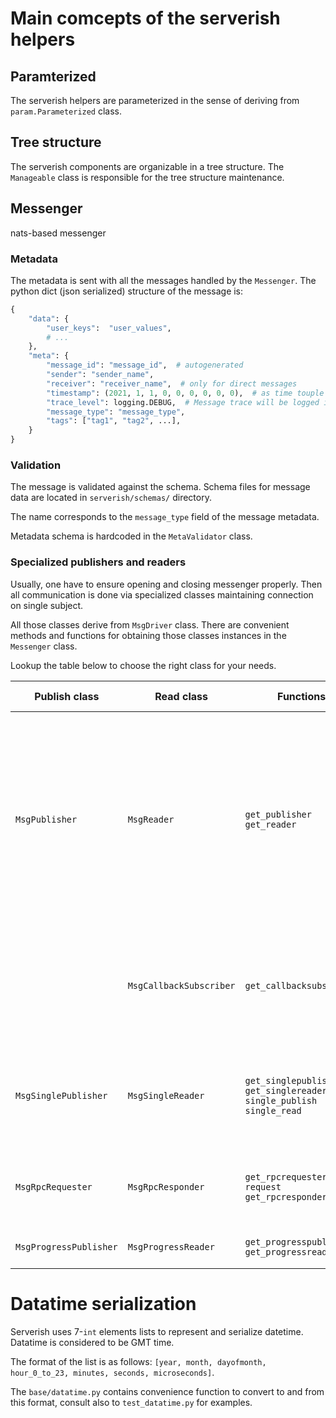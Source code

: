 # Main comcepts of the serverish helpers


## Paramterized
The serverish helpers are parameterized in the sense of deriving from `param.Parameterized` class.


## Tree structure
The serverish components are organizable in a tree structure. 
The `Manageable` class is responsible for the tree structure maintenance.

## Messenger
nats-based messenger

### Metadata
The metadata is sent with all the messages handled by the `Messenger`.
The python dict (json serialized) structure of the message is:
```python
{
    "data": {
        "user_keys":  "user_values",
        # ...
    },
    "meta": {
        "message_id": "message_id",  # autogenerated
        "sender": "sender_name",
        "receiver": "receiver_name",  # only for direct messages
        "timestamp": (2021, 1, 1, 0, 0, 0, 0, 0, 0),  # as time touple e.g. (2021, 1, 1, 0, 0, 0, 0, 0, 0)
        "trace_level": logging.DEBUG,  # Message trace will be logged if loglevel <= trace_level
        "message_type": "message_type",
        "tags": ["tag1", "tag2", ...],
    }
}
```

### Validation
The message is validated against the schema. 
Schema files for message data are located in `serverish/schemas/` directory.

The name corresponds to the `message_type` field of the message metadata.

Metadata schema is hardcoded in the `MetaValidator` class.

### Specialized publishers and readers

Usually, one have to ensure opening and closing messenger properly. 
Then all communication is done via specialized classes maintaining connection on single subject.

All those classes derive from `MsgDriver` class. 
There are convenient methods and functions for obtaining those classes instances in the `Messenger` class.

Lookup the table below to choose the right class for your needs.

| Publish class           | Read class              | Functions                                                               | Description and use-cases                                                                                                                                                                                                                                       |
|-------------------------|-------------------------|-------------------------------------------------------------------------|-----------------------------------------------------------------------------------------------------------------------------------------------------------------------------------------------------------------------------------------------------------------|
| `MsgPublisher`          | `MsgReader`             | `get_publisher` `get_reader`                                            | The most general classes. Suitable for publishing / reading multiple messages. For reader it can be used for existing and future messages. It creates pull-consumer for existing messages and automatically switches to push consumer waiting for new messages. |
|                         | `MsgCallbackSubscriber` | `get_callbacksubscriber`                                                | Use this class insted of `MsgReader` if you prefer callback oriented approach rather than (recommended) iteration using `MsgReader`.                                                                                                                            |
| `MsgSinglePublisher`    | `MsgSingleReader`       | `get_singlepublisher` `get_singlereader` `single_publish` `single_read` | The classes and methods to publish and read single value. The usecase is e.g. distribution of the config settings dictionary.                                                                                                                                   |
| `MsgRpcRequester`       | `MsgRpcResponder`       | `get_rpcrequester` `request` `get_rpcresponder`                         | The RPC - Request/Response classes. As an exception, do not use JetStream subject here.                                                                                                                                                                         |
| `MsgProgressPublisher`  | `MsgProgressReader`     | `get_progresspublisher` `get_progressreader`                            | The classes for remote progress tracking                                                                                                                                                                                                                        |



# Datatime serialization
Serverish uses 7-`int` elements lists to represent and serialize datetime. Datatime is considered to be GMT time.

The format of the list is as follows: `[year, month, dayofmonth, hour_0_to_23, minutes, seconds, microseconds]`.

The `base/datatime.py` contains convenience function to convert to and from this format, 
consult also to `test_datatime.py` for examples.
